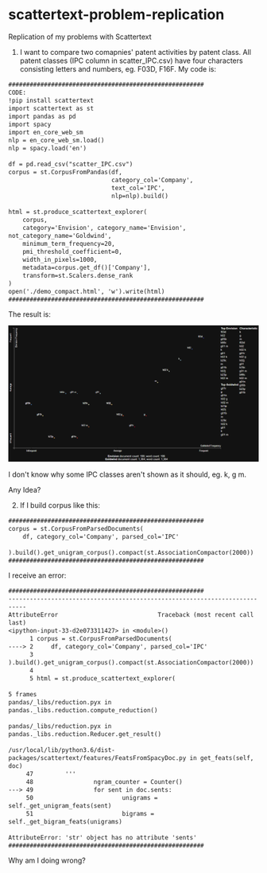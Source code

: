 # scattertext-problem-replication
Replication of my problems with Scattertext 




1. I want to compare two comapnies' patent activities by patent class. All patent classes (IPC column in scatter_IPC.csv) have four characters consisting letters and numbers, eg. F03D, F16F. My code is:
```
#######################################################
CODE:
!pip install scattertext
import scattertext as st
import pandas as pd
import spacy
import en_core_web_sm
nlp = en_core_web_sm.load()
nlp = spacy.load('en')

df = pd.read_csv("scatter_IPC.csv")
corpus = st.CorpusFromPandas(df,
                             category_col='Company',
                             text_col='IPC',
                             nlp=nlp).build()

html = st.produce_scattertext_explorer(
    corpus,
    category='Envision', category_name='Envision', not_category_name='Goldwind',
    minimum_term_frequency=20,
    pmi_threshold_coefficient=0,
    width_in_pixels=1000,
    metadata=corpus.get_df()['Company'],
    transform=st.Scalers.dense_rank
)
open('./demo_compact.html', 'w').write(html)
#######################################################
```


The result is:

![GitHub Logo](/scattertext.PNG)


I don't know why some IPC classes aren't shown as it should, eg. k, g m. 


Any Idea? 

2. If I build corpus like this:
```
#######################################################
corpus = st.CorpusFromParsedDocuments(
    df, category_col='Company', parsed_col='IPC'
    ).build().get_unigram_corpus().compact(st.AssociationCompactor(2000))
#######################################################
```

I receive an error: 

```
#######################################################
---------------------------------------------------------------------------
AttributeError                            Traceback (most recent call last)
<ipython-input-33-d2e073311427> in <module>()
      1 corpus = st.CorpusFromParsedDocuments(
----> 2     df, category_col='Company', parsed_col='IPC'
      3     ).build().get_unigram_corpus().compact(st.AssociationCompactor(2000))
      4 
      5 html = st.produce_scattertext_explorer(

5 frames
pandas/_libs/reduction.pyx in pandas._libs.reduction.compute_reduction()

pandas/_libs/reduction.pyx in pandas._libs.reduction.Reducer.get_result()

/usr/local/lib/python3.6/dist-packages/scattertext/features/FeatsFromSpacyDoc.py in get_feats(self, doc)
     47 		'''
     48                 ngram_counter = Counter()
---> 49                 for sent in doc.sents:
     50                         unigrams = self._get_unigram_feats(sent)
     51                         bigrams = self._get_bigram_feats(unigrams)

AttributeError: 'str' object has no attribute 'sents'
#######################################################
```

Why am I doing wrong? 

